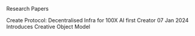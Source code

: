 Research Papers


Create Protocol: Decentralised Infra for 100X AI first Creator 07 Jan 2024
Introduces Creative Object Model
